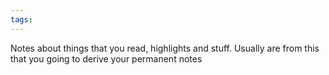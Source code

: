 ```yaml
---
tags:
---
```

Notes about things that you read, highlights and stuff. Usually are from this that you going to derive your permanent notes
